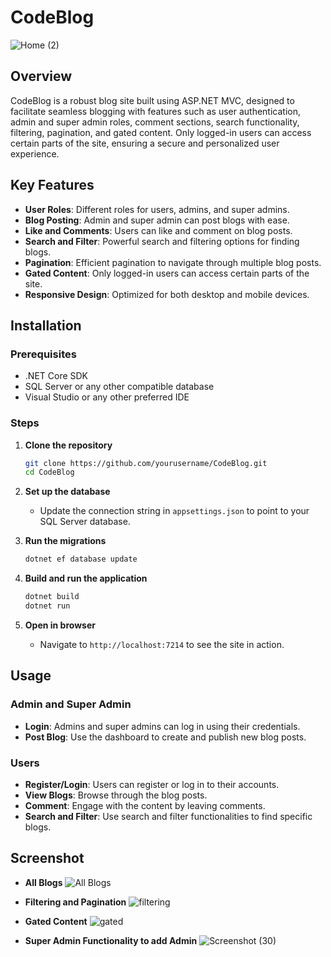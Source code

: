 # CodeBlog

![Home (2)](https://github.com/asteekgoswami/CodeBlog/assets/96569849/935aad7f-427b-4e4e-99f9-3cdf4bfea5f0)

## Overview
CodeBlog is a robust blog site built using ASP.NET MVC, designed to facilitate seamless blogging with features such as user authentication, admin and super admin roles, comment sections, search functionality, filtering, pagination, and gated content. Only logged-in users can access certain parts of the site, ensuring a secure and personalized user experience.

## Key Features
- **User Roles**: Different roles for users, admins, and super admins.
- **Blog Posting**: Admin and super admin can post blogs with ease.
- **Like and Comments**: Users can like and comment on blog posts.
- **Search and Filter**: Powerful search and filtering options for finding blogs.
- **Pagination**: Efficient pagination to navigate through multiple blog posts.
- **Gated Content**: Only logged-in users can access certain parts of the site.
- **Responsive Design**: Optimized for both desktop and mobile devices.

## Installation

### Prerequisites
- .NET Core SDK
- SQL Server or any other compatible database
- Visual Studio or any other preferred IDE

### Steps
1. **Clone the repository**
    ```bash
    git clone https://github.com/yourusername/CodeBlog.git
    cd CodeBlog
    ```

2. **Set up the database**
    - Update the connection string in `appsettings.json` to point to your SQL Server database.

3. **Run the migrations**
    ```bash
    dotnet ef database update
    ```

4. **Build and run the application**
    ```bash
    dotnet build
    dotnet run
    ```

5. **Open in browser**
    - Navigate to `http://localhost:7214` to see the site in action.

## Usage

### Admin and Super Admin
- **Login**: Admins and super admins can log in using their credentials.
- **Post Blog**: Use the dashboard to create and publish new blog posts.

### Users
- **Register/Login**: Users can register or log in to their accounts.
- **View Blogs**: Browse through the blog posts.
- **Comment**: Engage with the content by leaving comments.
- **Search and Filter**: Use search and filter functionalities to find specific blogs.

## Screenshot

- **All Blogs**
![All Blogs](https://github.com/asteekgoswami/CodeBlog/assets/96569849/644af5fc-2c43-4506-9435-d38121aca926)

- **Filtering and Pagination**
![filtering](https://github.com/asteekgoswami/CodeBlog/assets/96569849/875659bb-0571-4c0d-8cb2-34dff820bb62)


- **Gated Content**
  ![gated](https://github.com/asteekgoswami/CodeBlog/assets/96569849/9b368bec-6d5a-4ed5-9766-856faf019fd9)

- **Super Admin Functionality to add Admin**
![Screenshot (30)](https://github.com/asteekgoswami/CodeBlog/assets/96569849/4c089ab3-1774-480f-bf44-5f6af9065058)


